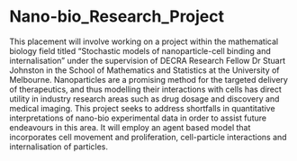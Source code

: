 # Nano-bio_Research_Project

This placement will involve working on a project within the mathematical biology field titled “Stochastic models of nanoparticle-cell binding and internalisation” under the supervision of DECRA Research Fellow Dr Stuart Johnston in the School of Mathematics and Statistics at the University of Melbourne. Nanoparticles are a promising method for the targeted delivery of therapeutics, and thus modelling their interactions with cells has direct utility in industry research areas such as drug dosage and discovery and medical imaging. This project seeks to address shortfalls in quantitative interpretations of nano-bio experimental data in order to assist future endeavours in this area. It will employ an agent based model that incorporates cell movement and proliferation, cell-particle interactions and internalisation of particles.
